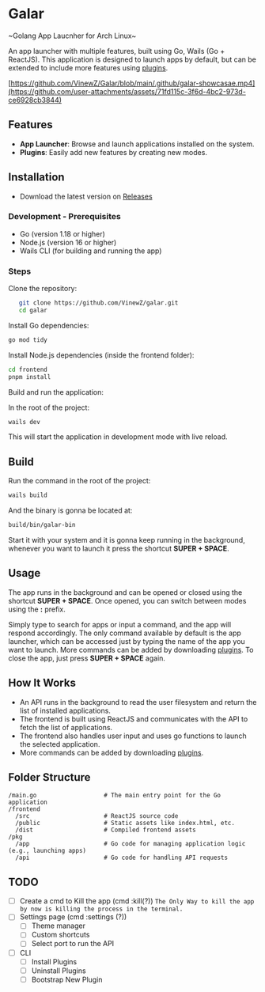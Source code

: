 # Galar
~Golang App Laucnher for Arch Linux~

An app launcher with multiple features, built using Go, Wails (Go + ReactJS).
This application is designed to launch apps by default, but can be extended to include more features using [plugins](https://github.com/VinewZ/galar-plugin-calc).

[https://github.com/VinewZ/Galar/blob/main/.github/galar-showcasae.mp4](https://github.com/user-attachments/assets/71fd115c-3f6d-4bc2-973d-ce6928cb3844)

## Features
- **App Launcher**: Browse and launch applications installed on the system.
- **Plugins**: Easily add new features by creating new modes.

## Installation
- Download the latest version on [Releases](https://github.com/VinewZ/Galar/releases)

### Development - Prerequisites

- Go (version 1.18 or higher)
- Node.js (version 16 or higher)
- Wails CLI (for building and running the app)

### Steps

Clone the repository:

```bash
   git clone https://github.com/VinewZ/galar.git
   cd galar
```

Install Go dependencies:

```bash
go mod tidy
```

Install Node.js dependencies (inside the frontend folder):

```bash
cd frontend
pnpm install
```

Build and run the application:

In the root of the project:

```bash
wails dev
```
This will start the application in development mode with live reload.

## Build

Run the command in the root of the project:
```bash
wails build
```
And the binary is gonna be located at:
```bash
build/bin/galar-bin
```
Start it with your system and it is gonna keep running in the background, whenever you want to launch it press the shortcut **SUPER + SPACE**.

## Usage

The app runs in the background and can be opened or closed using the shortcut **SUPER + SPACE**. Once opened, you can switch between modes using the **:** prefix.

Simply type to search for apps or input a command, and the app will respond accordingly.
The only command available by default is the app launcher, which can be accessed just by typing the name of the app you want to launch.
More commands can be added by downloading [plugins](https://github.com/VinewZ/galar-plugin-calc).
To close the app, just press **SUPER + SPACE** again.

## How It Works
- An API runs in the background to read the user filesystem and return the list of installed applications.
- The frontend is built using ReactJS and communicates with the API to fetch the list of applications.
- The frontend also handles user input and uses go functions to launch the selected application.
- More commands can be added by downloading [plugins](https://github.com/VinewZ/galar-plugin-calc).

## Folder Structure
```
/main.go                   # The main entry point for the Go application
/frontend
  /src                     # ReactJS source code
  /public                  # Static assets like index.html, etc.
  /dist                    # Compiled frontend assets
/pkg
  /app                     # Go code for managing application logic (e.g., launching apps)
  /api                     # Go code for handling API requests
```
## TODO
- [ ]   Create a cmd to Kill the app (cmd :kill(?))
``` The Only Way to kill the app by now is killing the process in the terminal. ```
- [ ]   Settings page (cmd :settings (?))
    - [ ]   Theme manager
    - [ ]   Custom shortcuts
    - [ ]   Select port to run the API
- [ ]   CLI
    - [ ]   Install Plugins
    - [ ]   Uninstall Plugins
    - [ ]   Bootstrap New Plugin
